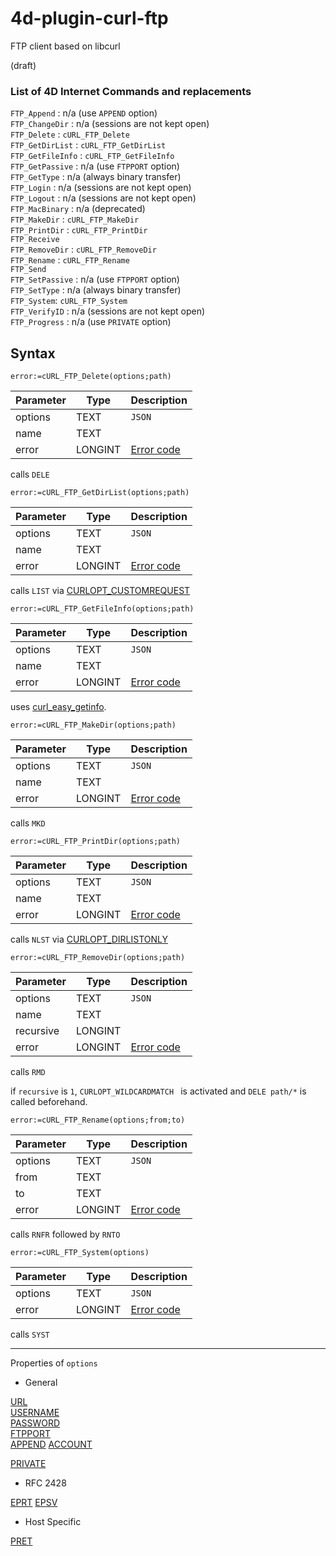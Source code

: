 # 4d-plugin-curl-ftp
FTP client based on libcurl

(draft)

### List of 4D Internet Commands and replacements

``FTP_Append`` :  n/a (use ``APPEND`` option)    
``FTP_ChangeDir`` : n/a (sessions are not kept open)  
``FTP_Delete`` : ``cURL_FTP_Delete``  
``FTP_GetDirList`` : ``cURL_FTP_GetDirList``  
``FTP_GetFileInfo`` : ``cURL_FTP_GetFileInfo``  
``FTP_GetPassive`` : n/a (use ``FTPPORT`` option)  
``FTP_GetType`` : n/a (always binary transfer)  
``FTP_Login`` : n/a (sessions are not kept open)  
``FTP_Logout`` : n/a (sessions are not kept open)  
``FTP_MacBinary`` : n/a (deprecated)  
``FTP_MakeDir`` : ``cURL_FTP_MakeDir``  
``FTP_PrintDir`` : ``cURL_FTP_PrintDir``  
``FTP_Receive``  
``FTP_RemoveDir`` : ``cURL_FTP_RemoveDir``    
``FTP_Rename`` : ``cURL_FTP_Rename``  
``FTP_Send``  
``FTP_SetPassive`` : n/a (use ``FTPPORT`` option)  
``FTP_SetType`` : n/a (always binary transfer)   
``FTP_System``: ``cURL_FTP_System``  
``FTP_VerifyID`` : n/a (sessions are not kept open)   
``FTP_Progress`` : n/a (use ``PRIVATE`` option)   

## Syntax

```
error:=cURL_FTP_Delete(options;path)
```

Parameter|Type|Description
------------|------------|----
options|TEXT|``JSON``
name|TEXT|
error|LONGINT|[Error code](https://curl.haxx.se/libcurl/c/libcurl-errors.html)

calls ``DELE``

```
error:=cURL_FTP_GetDirList(options;path)
```

Parameter|Type|Description
------------|------------|----
options|TEXT|``JSON``
name|TEXT|
error|LONGINT|[Error code](https://curl.haxx.se/libcurl/c/libcurl-errors.html)

calls ``LIST`` via [CURLOPT_CUSTOMREQUEST](https://curl.haxx.se/libcurl/c/CURLOPT_CUSTOMREQUEST.html)

```
error:=cURL_FTP_GetFileInfo(options;path)
```

Parameter|Type|Description
------------|------------|----
options|TEXT|``JSON``
name|TEXT|
error|LONGINT|[Error code](https://curl.haxx.se/libcurl/c/libcurl-errors.html)

uses [curl_easy_getinfo](https://curl.haxx.se/libcurl/c/curl_easy_getinfo.html).

```
error:=cURL_FTP_MakeDir(options;path)
```

Parameter|Type|Description
------------|------------|----
options|TEXT|``JSON``
name|TEXT|
error|LONGINT|[Error code](https://curl.haxx.se/libcurl/c/libcurl-errors.html)

calls ``MKD``

```
error:=cURL_FTP_PrintDir(options;path)
```

Parameter|Type|Description
------------|------------|----
options|TEXT|``JSON``
name|TEXT|
error|LONGINT|[Error code](https://curl.haxx.se/libcurl/c/libcurl-errors.html)

calls ``NLST`` via [CURLOPT_DIRLISTONLY](https://curl.haxx.se/libcurl/c/CURLOPT_DIRLISTONLY.html)

```
error:=cURL_FTP_RemoveDir(options;path)
```

Parameter|Type|Description
------------|------------|----
options|TEXT|``JSON``
name|TEXT|
recursive|LONGINT|
error|LONGINT|[Error code](https://curl.haxx.se/libcurl/c/libcurl-errors.html)

calls ``RMD``

if ``recursive`` is ``1``, ``CURLOPT_WILDCARDMATCH `` is activated and ``DELE path/*`` is called beforehand.

```
error:=cURL_FTP_Rename(options;from;to)
```

Parameter|Type|Description
------------|------------|----
options|TEXT|``JSON``
from|TEXT|
to|TEXT|
error|LONGINT|[Error code](https://curl.haxx.se/libcurl/c/libcurl-errors.html)

calls ``RNFR`` followed by ``RNTO``

```
error:=cURL_FTP_System(options)
```

Parameter|Type|Description
------------|------------|----
options|TEXT|``JSON``
error|LONGINT|[Error code](https://curl.haxx.se/libcurl/c/libcurl-errors.html)

calls ``SYST``

---

Properties of ``options``

* General

[URL](https://curl.haxx.se/libcurl/c/CURLOPT_URL.html)   
[USERNAME](https://curl.haxx.se/libcurl/c/CURLOPT_USERNAME.html)  
[PASSWORD](https://curl.haxx.se/libcurl/c/CURLOPT_PASSWORD.html)  
[FTPPORT](https://curl.haxx.se/libcurl/c/CURLOPT_FTPPORT.html)  
[APPEND](https://curl.haxx.se/libcurl/c/CURLOPT_APPEND.html)
[ACCOUNT](https://curl.haxx.se/libcurl/c/CURLOPT_FTP_ACCOUNT.html)

[PRIVATE](https://curl.haxx.se/libcurl/c/CURLOPT_PRIVATE.html)

* RFC 2428

[EPRT](https://curl.haxx.se/libcurl/c/CURLOPT_FTP_USE_EPRT.html)
[EPSV](https://curl.haxx.se/libcurl/c/CURLOPT_FTP_USE_EPSV.html)

* Host Specific

[PRET](https://curl.haxx.se/libcurl/c/CURLOPT_FTP_USE_PRET.html)
